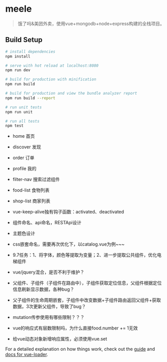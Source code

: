 # meele

> 饿了吗&美团外卖，使用vue+mongodb+node+express构建的全栈项目。

## Build Setup

``` bash
# install dependencies
npm install

# serve with hot reload at localhost:8080
npm run dev

# build for production with minification
npm run build

# build for production and view the bundle analyzer report
npm run build --report

# run unit tests
npm run unit

# run all tests
npm test
```

- home 首页
- discover 发现
- order 订单
- profile 我的

- filter-nav 搜索过滤组件
- food-list 食物列表
- shop-list 商家列表

- vue-keep-alive独有钩子函数：activated、deactivated
- 组件命名、api命名，RESTApi设计
- 主题色设计
- css嵌套命名，需要再次优化下，以catalog.vue为例~~~

- 9.7任务：1、将字体，颜色等提取为变量；2、进一步提取公共组件，优化电梯组件
- vue/jquery混合，是否不利于维护？
- 父组件、子组件（子组件在路由中），子组件获取定位信息，父组件根据定位信息刷新显示数据，各种bug？
- 父子组件的生命周期嵌套，子组件中改变数据+子组件路由返回父组件+获取数据，3次更新父组件，导致了bug？

- mutation传参使用有哪些限制？？？
- vue的响应式有层数限制吗，为什么直接food.number += 1无效
- 给vue动态对象新增响应属性，必须使用vue.set

For a detailed explanation on how things work, check out the [guide](http://vuejs-templates.github.io/webpack/) and [docs for vue-loader](http://vuejs.github.io/vue-loader).
